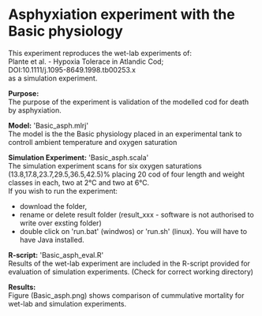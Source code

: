 # Asphyxiation experiment with the Basic physiology

This experiment reproduces the wet-lab experiments of:<br>
Plante et al. - Hypoxia Tolerace in Atlandic Cod; <br>
DOI:10.1111/j.1095-8649.1998.tb00253.x<br>
as a simulation experiment.

**Purpose:**<br>
The purpose of the experiment is validation of the modelled cod for death by asphyxiation.

**Model:** 'Basic_asph.mlrj'<br>
The model is the the Basic physiology placed in an experimental tank to controll ambient temperature and oxygen saturation

**Simulation Experiment:** 'Basic_asph.scala'<br>
The simulation experiment scans for six oxygen saturations (13.8,17.8,23.7,29.5,36.5,42.5)% placing 20 cod of four length and weight classes in each, two at 2°C and two at 6°C. <br>
If you wish to run the experiment:
* download the folder, 
* rename or delete result folder (result_xxx - software is not authorised to write over exsting folder)
* double click on 'run.bat' (windwos) or 'run.sh' (linux). 
You will have to have Java installed.

**R-script:** 'Basic_asph_eval.R'<br>
Results of the wet-lab experiment are included in the R-script provided for evaluation of simulation experiments. (Check for correct working directory)

**Results:**<br>
Figure (Basic_asph.png) shows comparison of cummulative mortality for wet-lab and simulation experiments.

